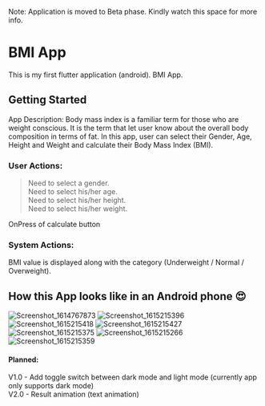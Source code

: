 Note: Application is moved to Beta phase. Kindly watch this space for more info.

# BMI App

This is my first flutter application (android).
BMI App.

## Getting Started

App Description: Body mass index is a familiar term for those who are weight conscious. It is the term that let user know about the overall body composition in terms of fat.
In this app, user can select their Gender, Age, Height and Weight and calculate their Body Mass Index (BMI).</br>

### User Actions:
> Need to select a gender. </br>
> Need to select his/her age. </br>
> Need to select his/her height. </br>
> Need to select his/her weight. </br>


OnPress of calculate button </br>

### System Actions:
BMI value is displayed along with the category (Underweight / Normal / Overweight).

## How this App looks like in an Android phone :heart_eyes:
![Screenshot_1614767873](https://user-images.githubusercontent.com/51072726/110341653-94f8bb80-8050-11eb-8904-35bd6eb58439.png)
![Screenshot_1615215396](https://user-images.githubusercontent.com/51072726/110342071-046eab00-8051-11eb-9180-4cbb01f3c3a7.png)
![Screenshot_1615215418](https://user-images.githubusercontent.com/51072726/110342086-07699b80-8051-11eb-9a94-cd9e4c139702.png)
![Screenshot_1615215427](https://user-images.githubusercontent.com/51072726/110342104-0b95b900-8051-11eb-958e-d2e61ada9e1c.png)
![Screenshot_1615215375](https://user-images.githubusercontent.com/51072726/110342115-0fc1d680-8051-11eb-8705-ea37649fea08.png)
![Screenshot_1615215266](https://user-images.githubusercontent.com/51072726/110342133-13555d80-8051-11eb-9248-472a9b6d7a66.png)
![Screenshot_1615215359](https://user-images.githubusercontent.com/51072726/110342143-16504e00-8051-11eb-90ce-6bbe7926772e.png)


#### Planned:

V1.0 - Add toggle switch between dark mode and light mode (currently app only supports dark mode) </br>
V2.0 - Result animation (text animation)
